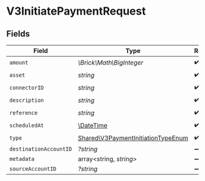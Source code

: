 # V3InitiatePaymentRequest


## Fields

| Field                                                                                    | Type                                                                                     | Required                                                                                 | Description                                                                              |
| ---------------------------------------------------------------------------------------- | ---------------------------------------------------------------------------------------- | ---------------------------------------------------------------------------------------- | ---------------------------------------------------------------------------------------- |
| `amount`                                                                                 | *\Brick\Math\BigInteger*                                                                 | :heavy_check_mark:                                                                       | N/A                                                                                      |
| `asset`                                                                                  | *string*                                                                                 | :heavy_check_mark:                                                                       | N/A                                                                                      |
| `connectorID`                                                                            | *string*                                                                                 | :heavy_check_mark:                                                                       | N/A                                                                                      |
| `description`                                                                            | *string*                                                                                 | :heavy_check_mark:                                                                       | N/A                                                                                      |
| `reference`                                                                              | *string*                                                                                 | :heavy_check_mark:                                                                       | N/A                                                                                      |
| `scheduledAt`                                                                            | [\DateTime](https://www.php.net/manual/en/class.datetime.php)                            | :heavy_check_mark:                                                                       | N/A                                                                                      |
| `type`                                                                                   | [Shared\V3PaymentInitiationTypeEnum](../../Models/Shared/V3PaymentInitiationTypeEnum.md) | :heavy_check_mark:                                                                       | N/A                                                                                      |
| `destinationAccountID`                                                                   | *?string*                                                                                | :heavy_minus_sign:                                                                       | N/A                                                                                      |
| `metadata`                                                                               | array<string, *string*>                                                                  | :heavy_minus_sign:                                                                       | N/A                                                                                      |
| `sourceAccountID`                                                                        | *?string*                                                                                | :heavy_minus_sign:                                                                       | N/A                                                                                      |